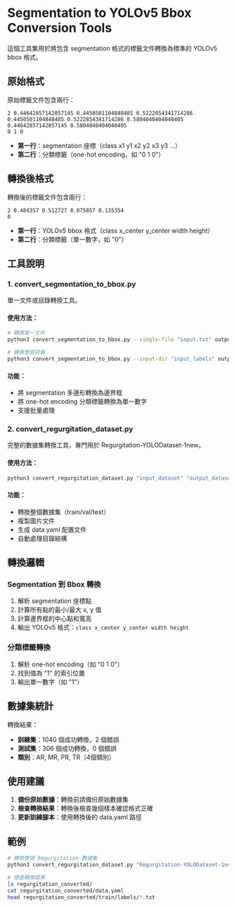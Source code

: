 # Segmentation to YOLOv5 Bbox Conversion Tools

這個工具集用於將包含 segmentation 格式的標籤文件轉換為標準的 YOLOv5 bbox 格式。

## 原始格式

原始標籤文件包含兩行：
```
2 0.44642857142857145 0.4450501104848485 0.5222854341714286 0.4450501104848485 0.5222854341714286 0.5804040404040405 0.44642857142857145 0.5804040404040405
0 1 0
```

- **第一行**：segmentation 座標（class x1 y1 x2 y2 x3 y3 ...）
- **第二行**：分類標籤（one-hot encoding，如 "0 1 0"）

## 轉換後格式

轉換後的標籤文件包含兩行：
```
2 0.484357 0.512727 0.075857 0.135354
0
```

- **第一行**：YOLOv5 bbox 格式（class x_center y_center width height）
- **第二行**：分類標籤（單一數字，如 "0"）

## 工具說明

### 1. convert_segmentation_to_bbox.py

單一文件或目錄轉換工具。

#### 使用方法：

```bash
# 轉換單一文件
python3 convert_segmentation_to_bbox.py --single-file "input.txt" output_dir

# 轉換整個目錄
python3 convert_segmentation_to_bbox.py --input-dir "input_labels" output_dir
```

#### 功能：
- 將 segmentation 多邊形轉換為邊界框
- 將 one-hot encoding 分類標籤轉換為單一數字
- 支援批量處理

### 2. convert_regurgitation_dataset.py

完整的數據集轉換工具，專門用於 Regurgitation-YOLODataset-1new。

#### 使用方法：

```bash
python3 convert_regurgitation_dataset.py "input_dataset" "output_dataset"
```

#### 功能：
- 轉換整個數據集（train/val/test）
- 複製圖片文件
- 生成 data.yaml 配置文件
- 自動處理目錄結構

## 轉換邏輯

### Segmentation 到 Bbox 轉換

1. 解析 segmentation 座標點
2. 計算所有點的最小/最大 x, y 值
3. 計算邊界框的中心點和寬高
4. 輸出 YOLOv5 格式：`class x_center y_center width height`

### 分類標籤轉換

1. 解析 one-hot encoding（如 "0 1 0"）
2. 找到值為 "1" 的索引位置
3. 輸出單一數字（如 "1"）

## 數據集統計

轉換結果：
- **訓練集**：1040 個成功轉換，2 個錯誤
- **測試集**：306 個成功轉換，0 個錯誤
- **類別**：AR, MR, PR, TR（4個類別）

## 使用建議

1. **備份原始數據**：轉換前請備份原始數據集
2. **檢查轉換結果**：轉換後檢查幾個樣本確認格式正確
3. **更新訓練腳本**：使用轉換後的 data.yaml 路徑

## 範例

```bash
# 轉換整個 Regurgitation 數據集
python3 convert_regurgitation_dataset.py "Regurgitation-YOLODataset-1new" "regurgitation_converted"

# 檢查轉換結果
ls regurgitation_converted/
cat regurgitation_converted/data.yaml
head regurgitation_converted/train/labels/*.txt
``` 